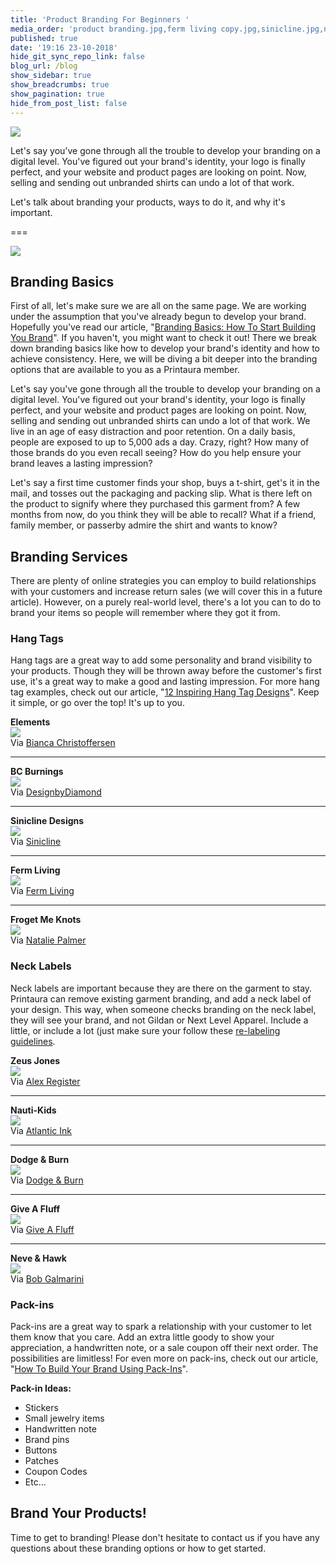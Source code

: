 ```yaml
---
title: 'Product Branding For Beginners '
media_order: 'product branding.jpg,ferm living copy.jpg,sinicline.jpg,neve hawk.png,BC Burnings.jpg,Zeus Jones.jpg,dodge and burn.jpg,give a fluff.jpg,atlantic ink.jpg,Elements.jpg,forget me knots.jpg'
published: true
date: '19:16 23-10-2018'
hide_git_sync_repo_link: false
blog_url: /blog
show_sidebar: true
show_breadcrumbs: true
show_pagination: true
hide_from_post_list: false
---
```


![](product%20branding.jpg)

Let's say you've gone through all the trouble to develop your branding on a digital level. You've figured out your brand's identity, your logo is finally perfect, and your website and product pages are looking on point. Now, selling and sending out unbranded shirts can undo a lot of that work. 

Let's talk about branding your products, ways to do it, and why it's important.  

===

![](product%20branding.jpg)

## Branding Basics 

First of all, let's make sure we are all on the same page. We are working under the assumption that you've already begun to develop your brand. Hopefully you've read our article, "[Branding Basics: How To Start Building You Brand](https://blog.printaura.com/blog/tutorials/branding-basics-how-to-start-building-your-brand)". If you haven't, you might want to check it out! There we break down branding basics like how to develop your brand's identity and how to achieve consistency. Here, we will be diving a bit deeper into the branding options that are available to you as a Printaura member. 

Let's say you've gone through all the trouble to develop your branding on a digital level. You've figured out your brand's identity, your logo is finally perfect, and your website and product pages are looking on point. Now, selling and sending out unbranded shirts can undo a lot of that work. We live in an age of easy distraction and poor retention. On a daily basis, people are exposed to up to 5,000 ads a day. Crazy, right? How many of those brands do you even recall seeing? How do you help ensure your brand leaves a lasting impression?

Let's say a first time customer finds your shop, buys a t-shirt, get's it in the mail, and tosses out the packaging and packing slip. What is there left on the product to signify where they purchased this garment from? A few months from now, do you think they will be able to recall? What if a friend, family member, or passerby admire the shirt and wants to know? 

## Branding Services 

There are plenty of online strategies you can employ to build relationships with your customers and increase return sales (we will cover this in a future article). However, on a purely real-world level, there's a lot you can to do to brand your items so people will remember where they got it from. 

### Hang Tags 

Hang tags are a great way to add some personality and brand visibility to your products. Though they will be thrown away before the customer's first use, it's a great way to make a good and lasting impression. For more hang tag examples, check out our article, "[12 Inspiring Hang Tag Designs](https://blog.printaura.com/blog/blog-posts/12-inspiring-hang-tag-designs)". Keep it simple, or go over the top! It's up to you.

**Elements**<br>
![](Elements.jpg)<br>
Via [Bianca Christoffersen](https://www.behance.net/biancachristoffersen)

-----------------------------------

**BC Burnings**<br>
![](BC%20Burnings.jpg)<br>
Via [DesignbyDiamond](https://dribbble.com/DesignbyDiamond)

-----------------------------------

**Sinicline Designs**<br>
![](sinicline.jpg)<br>
Via [Sinicline](https://www.behance.net/sinicline) 

-----------------------------------

**Ferm Living**<br>
![](ferm%20living%20copy.jpg)<br>
Via [Ferm Living](http://blog.ferm-living.com/2010/01/new-hangtags-for-kids.html)

-----------------------------------

**Froget Me Knots**<br>
![](forget%20me%20knots.jpg)<br>
Via [Natalie Palmer](https://www.behance.net/natalielouisepalmer)

### Neck Labels 

Neck labels are important because they are there on the garment to stay. Printaura can remove existing garment branding, and add a neck label of your design. This way, when someone checks branding on the neck label, they will see your brand, and not Gildan or Next Level Apparel. Include a little, or include a lot (just make sure your follow these [re-labeling guidelines](https://printaura.com/guide-legal-requirements-t-shirt-relabeling). 

**Zeus Jones**<br>
![](Zeus%20Jones.jpg)<br>
Via [Alex Register](https://dribbble.com/AlexRegister) 

-----------------------------------

**Nauti-Kids**<br>
![](atlantic%20ink.jpg)<br>
Via [Atlantic Ink](https://www.instagram.com/atlanticinkcrew/) 

-----------------------------------

**Dodge & Burn**<br>
![](dodge%20and%20burn.jpg)<br>
Via [Dodge & Burn](https://www.dodgeandburn.com/)

-----------------------------------

**Give A Fluff**<br>
![](give%20a%20fluff.jpg)<br>
Via [Give A Fluff](https://giveafluff.com/)

-----------------------------------

**Neve & Hawk**<br>
![](neve%20hawk.png)<br>
Via [Bob Galmarini](https://dribbble.com/bgalmar)

### Pack-ins

Pack-ins are a great way to spark a relationship with your customer to let them know that you care. Add an extra little goody to show your appreciation, a handwritten note, or a sale coupon off their next order. The possibilities are limitless! For even more on pack-ins, check out our article, "[How To Build Your Brand Using Pack-Ins](https://blog.printaura.com/blog/tutorials/how-to-build-your-brand-using-pack-ins)". 

**Pack-in Ideas:**

* Stickers 
* Small jewelry items 
* Handwritten note
* Brand pins 
* Buttons 
* Patches 
* Coupon Codes
* Etc...


## Brand Your Products!

Time to get to branding! Please don't hesitate to contact us if you have any questions about these branding options or how to get started. 

